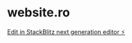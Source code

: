 # website.ro

[Edit in StackBlitz next generation editor ⚡️](https://stackblitz.com/~/github.com/DumitracheDarius/website.ro)